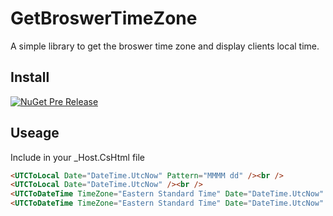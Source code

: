 # GetBroswerTimeZone
A simple library to get the broswer time zone and display clients local time.

## Install
[![NuGet Pre Release](https://img.shields.io/nuget/vpre/GetBroswerTimeZone.svg)](https://www.nuget.org/packages/GetBroswerTimeZone/)

## Useage
Include <script src="_content/GetBroswerTimeZone/TimeZone.js"></script> in your _Host.CsHtml file

```html 
<UTCToLocal Date="DateTime.UtcNow" Pattern="MMMM dd" /><br />
<UTCToLocal Date="DateTime.UtcNow" /><br />
<UTCToDateTime TimeZone="Eastern Standard Time" Date="DateTime.UtcNow" Pattern="MMMM dd" /><br />
<UTCToDateTime TimeZone="Eastern Standard Time" Date="DateTime.UtcNow" /><br />
```
